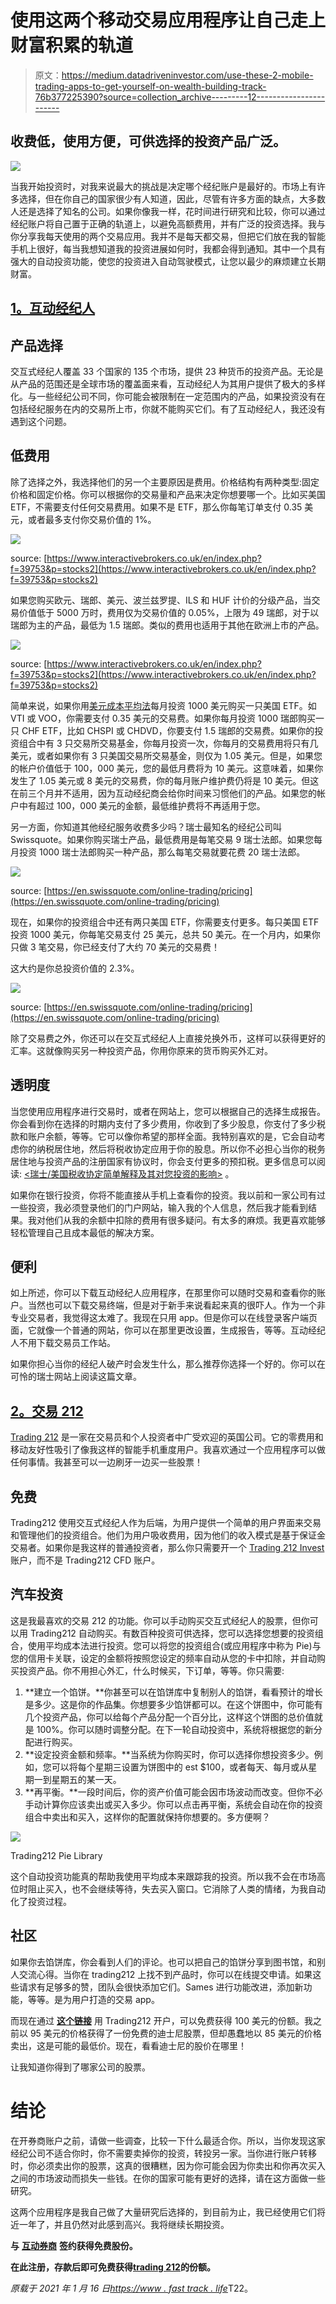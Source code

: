 # 使用这两个移动交易应用程序让自己走上财富积累的轨道

> 原文：<https://medium.datadriveninvestor.com/use-these-2-mobile-trading-apps-to-get-yourself-on-wealth-building-track-76b377225390?source=collection_archive---------12----------------------->

## 收费低，使用方便，可供选择的投资产品广泛。

![](img/7af055855084d076829a286636ff7612.png)

当我开始投资时，对我来说最大的挑战是决定哪个经纪账户是最好的。市场上有许多选择，但在你自己的国家很少有人知道，因此，尽管有许多方面的缺点，大多数人还是选择了知名的公司。如果你像我一样，花时间进行研究和比较，你可以通过经纪账户将自己置于正确的轨道上，以避免高额费用，并有广泛的投资选择。我与你分享我每天使用的两个交易应用。我并不是每天都交易，但把它们放在我的智能手机上很好，每当我想知道我的投资进展如何时，我都会得到通知。其中一个具有强大的自动投资功能，使您的投资进入自动驾驶模式，让您以最少的麻烦建立长期财富。

## [1。互动经纪人](https://ibkr.com/referral/yasi474)

## 产品选择

交互式经纪人覆盖 33 个国家的 135 个市场，提供 23 种货币的投资产品。无论是从产品的范围还是全球市场的覆盖面来看，互动经纪人为其用户提供了极大的多样化。与一些经纪公司不同，你可能会被限制在一定范围内的产品，如果投资没有在包括经纪服务在内的交易所上市，你就不能购买它们。有了互动经纪人，我还没有遇到这个问题。

## 低费用

除了选择之外，我选择他们的另一个主要原因是费用。价格结构有两种类型:固定价格和固定价格。你可以根据你的交易量和产品来决定你想要哪一个。比如买美国 ETF，不需要支付任何交易费用。如果不是 ETF，那么你每笔订单支付 0.35 美元，或者最多支付你交易价值的 1%。

![](img/5d79b9ea7a7685ca8a71a7606252d68c.png)

source: [https://www.interactivebrokers.co.uk/en/index.php?f=39753&p=stocks2](https://www.interactivebrokers.co.uk/en/index.php?f=39753&p=stocks2)

如果您购买欧元、瑞郎、美元、波兰兹罗提、ILS 和 HUF 计价的分级产品，当交易价值低于 5000 万时，费用仅为交易价值的 0.05%，上限为 49 瑞郎，对于以瑞郎为主的产品，最低为 1.5 瑞郎。类似的费用也适用于其他在欧洲上市的产品。

![](img/60a16e50f1b62bec1b449a37f29bec4f.png)

source: [https://www.interactivebrokers.co.uk/en/index.php?f=39753&p=stocks2](https://www.interactivebrokers.co.uk/en/index.php?f=39753&p=stocks2)

简单来说，如果你用[美元成本平均法](https://www.fasttrack.life/blog/how-can-dollar-cost-averaging-help-you-build-wealth-in-volatile-money-market)每月投资 1000 美元购买一只美国 ETF。如 VTI 或 VOO，你需要支付 0.35 美元的交易费。如果你每月投资 1000 瑞郎购买一只 CHF ETF，比如 CHSPI 或 CHDVD，你要支付 1.5 瑞郎的交易费。如果你的投资组合中有 3 只交易所交易基金，你每月投资一次，你每月的交易费用将只有几美元，或者如果你有 3 只美国交易所交易基金，则仅为 1.05 美元。但是，如果您的帐户价值低于 100，000 美元，您的最低月费将为 10 美元。这意味着，如果你发生了 1.05 美元或 8 美元的交易费，你的每月账户维护费仍将是 10 美元。但这在前三个月并不适用，因为互动经纪商会给你时间来习惯他们的产品。如果您的帐户中有超过 100，000 美元的金额，最低维护费将不再适用于您。

另一方面，你知道其他经纪服务收费多少吗？瑞士最知名的经纪公司叫 Swissquote。如果你购买瑞士产品，最低费用是每笔交易 9 瑞士法郎。如果您每月投资 1000 瑞士法郎购买一种产品，那么每笔交易就要花费 20 瑞士法郎。

![](img/1c6e016235b8241e6c26e5e0db3c6139.png)

source: [https://en.swissquote.com/online-trading/pricing](https://en.swissquote.com/online-trading/pricing)

现在，如果你的投资组合中还有两只美国 ETF，你需要支付更多。每只美国 ETF 投资 1000 美元，你每笔交易支付 25 美元，总共 50 美元。在一个月内，如果你只做 3 笔交易，你已经支付了大约 70 美元的交易费！

这大约是你总投资价值的 2.3%。

![](img/6b0b0c0d58ebb5c5ae90d0c03246c406.png)

source: [https://en.swissquote.com/online-trading/pricing](https://en.swissquote.com/online-trading/pricing)

除了交易费之外，你还可以在交互式经纪人上直接兑换外币，这样可以获得更好的汇率。这就像购买另一种投资产品，你用你原来的货币购买外汇对。

## 透明度

当您使用应用程序进行交易时，或者在网站上，您可以根据自己的选择生成报告。你会看到你在选择的时期内支付了多少费用，你收到了多少股息，你支付了多少税款和账户余额，等等。它可以像你希望的那样全面。我特别喜欢的是，它会自动考虑你的纳税居住地，然后将税收协定应用于你的股息。所以你不必担心当你的税务居住地与投资产品的注册国家有协议时，你会支付更多的预扣税。更多信息可以阅读: [<瑞士/美国税收协定简单解释及其对您投资的影响>](https://www.fasttrack.life/blog/uswisstaxtreaty) 。

如果你在银行投资，你将不能直接从手机上查看你的投资。我以前和一家公司有过一些投资，我必须登录他们的门户网站，输入我的个人信息，然后我才能看到结果。我对他们从我的余额中扣除的费用有很多疑问。有太多的麻烦。我更喜欢能够轻松管理自己且成本最低的解决方案。

## 便利

如上所述，你可以下载互动经纪人应用程序，在那里你可以随时交易和查看你的账户。当然也可以下载交易终端，但是对于新手来说看起来真的很吓人。作为一个非专业交易者，我觉得这太难了。我现在只用 app。但是你可以在线登录客户端页面，它就像一个普通的网站，你可以在那里更改设置，生成报告，等等。互动经纪人不用下载交易员工作站。

如果你担心当你的经纪人破产时会发生什么，那么推荐你选择一个好的。你可以在可怜的瑞士网站上阅读这篇文章。

## [2。交易 212](https://bit.ly/3q5YD3U)

[Trading 212](http://www.trading212.com/invite/FMXbdHfC) 是一家在交易员和个人投资者中广受欢迎的英国公司。它的零费用和移动友好性吸引了像我这样的智能手机重度用户。我喜欢通过一个应用程序可以做任何事情。我甚至可以一边刷牙一边买一些股票！

## 免费

Trading212 使用交互式经纪人作为后端，为用户提供一个简单的用户界面来交易和管理他们的投资组合。他们为用户吸收费用，因为他们的收入模式是基于保证金交易者。如果你是我这样的普通投资者，那么你只需要开一个 [Trading 212 Invest](http://www.trading212.com/invite/FMXbdHfC) 账户，而不是 Trading212 CFD 账户。

## 汽车投资

这是我最喜欢的交易 212 的功能。你可以手动购买交互式经纪人的股票，但你可以用 Trading212 自动购买。有数百种投资可供选择，您可以选择您想要的投资组合，使用平均成本法进行投资。您可以将您的投资组合(或应用程序中称为 Pie)与您的信用卡关联，设定的金额将按照您设定的频率自动从您的卡中扣除，并自动购买投资产品。你不用担心外汇，什么时候买，下订单，等等。你只需要:

1.  **建立一个馅饼。**你甚至可以在馅饼库中复制别人的馅饼，看看预计的增长是多少。这是你的作品集。你想要多少馅饼都可以。在这个饼图中，你可能有几个投资产品，你可以给每个产品分配一个百分比，这样这个饼图的总价值就是 100%。你可以随时调整分配。在下一轮自动投资中，系统将根据您的新分配进行购买。
2.  **设定投资金额和频率。**当系统为你购买时，你可以选择你想投资多少。例如，您可以将每个星期三设置为饼图中的 est $100，或者每天、每月或从星期一到星期五的某一天。
3.  **再平衡。**一段时间后，你的资产价值可能会因市场波动而改变。但你不必手动计算你应该卖出或买入多少。你可以点击再平衡，系统会自动在你的投资组合中卖出和买入，这样你的配置就保持你想要的。多方便啊？

![](img/754d3d0519ea3b01e9b00a7122916b77.png)

Trading212 Pie Library

这个自动投资功能真的帮助我使用平均成本来跟踪我的投资。所以我不会在市场高位时阻止买入，也不会继续等待，失去买入窗口。它消除了人类的情绪，为我自动化了投资过程。

## 社区

如果你去馅饼库，你会看到人们的评论。也可以把自己的馅饼分享到图书馆，和别人交流心得。当你在 trading212 上找不到产品时，你可以在线提交申请。如果这些请求有足够多的赞，团队会很快添加它们。Sames 进行功能改进，添加新功能，等等。是为用户打造的交易 app。

而现在通过 [**这个链接**](http://www.trading212.com/invite/FMXbdHfC) 用 Trading212 开户，可以免费获得 100 美元的份额。我之前以 95 美元的价格获得了一份免费的迪士尼股票，但却愚蠢地以 85 美元的价格卖出，这是可能的最低价。现在，看看迪士尼的股价在哪里！

让我知道你得到了哪家公司的股票。

# 结论

在开券商账户之前，请做一些调查，比较一下什么最适合你。所以，当你发现这家经纪公司不适合你时，你不需要卖掉你的投资，转投另一家。当你进行账户转移时，你必须卖出你的股票，这真的很糟糕，因为你可能会因为你卖出和你再次买入之间的市场波动而损失一些钱。在你的国家可能有更好的选择，请在这方面做一些研究。

这两个应用程序是我自己做了大量研究后选择的，到目前为止，我已经使用它们将近一年了，并且仍然对此感到高兴。我将继续长期投资。

**与** [**互动券商**](https://ibkr.com/referral/yasi474) **签约获得免费股份。**

**在此注册，存款后即可免费获得**[**trading 212**](http://www.trading212.com/invite/FMXbdHfC)**的份额。**

*原载于 2021 年 1 月 16 日*[*https://www . fast track . life*](https://www.fasttrack.life/blog/tradingapps)T22。